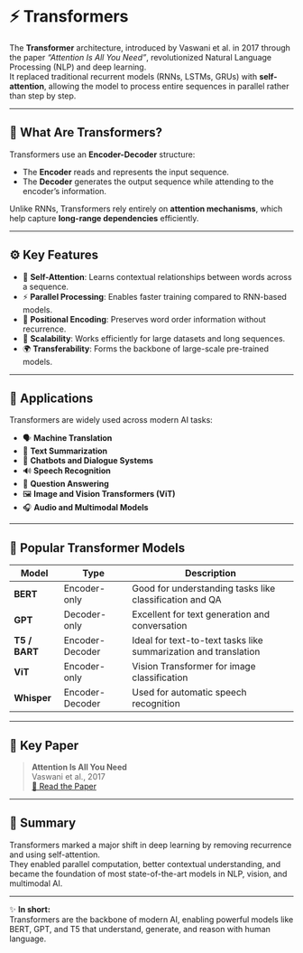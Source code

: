 # ⚡ Transformers

The **Transformer** architecture, introduced by Vaswani et al. in 2017 through the paper *“Attention Is All You Need”*, revolutionized Natural Language Processing (NLP) and deep learning.  
It replaced traditional recurrent models (RNNs, LSTMs, GRUs) with **self-attention**, allowing the model to process entire sequences in parallel rather than step by step.

---

## 🧠 What Are Transformers?

Transformers use an **Encoder-Decoder** structure:
- The **Encoder** reads and represents the input sequence.
- The **Decoder** generates the output sequence while attending to the encoder’s information.

Unlike RNNs, Transformers rely entirely on **attention mechanisms**, which help capture **long-range dependencies** efficiently.

---

## ⚙️ Key Features

- 🧩 **Self-Attention**: Learns contextual relationships between words across a sequence.  
- ⚡ **Parallel Processing**: Enables faster training compared to RNN-based models.  
- 📏 **Positional Encoding**: Preserves word order information without recurrence.  
- 🔁 **Scalability**: Works efficiently for large datasets and long sequences.  
- 🌍 **Transferability**: Forms the backbone of large-scale pre-trained models.

---

## 🚀 Applications

Transformers are widely used across modern AI tasks:

- 🗣️ **Machine Translation**  
- 📝 **Text Summarization**  
- 💬 **Chatbots and Dialogue Systems**  
- 🔊 **Speech Recognition**  
- 🧾 **Question Answering**  
- 🖼️ **Image and Vision Transformers (ViT)**  
- 🎧 **Audio and Multimodal Models**

---

## 🧩 Popular Transformer Models

| Model | Type | Description |
|--------|------|-------------|
| **BERT** | Encoder-only | Good for understanding tasks like classification and QA |
| **GPT** | Decoder-only | Excellent for text generation and conversation |
| **T5 / BART** | Encoder-Decoder | Ideal for text-to-text tasks like summarization and translation |
| **ViT** | Encoder-only | Vision Transformer for image classification |
| **Whisper** | Encoder-Decoder | Used for automatic speech recognition |

---

## 🧾 Key Paper

> **Attention Is All You Need**  
> Vaswani et al., 2017  
> [📄 Read the Paper](https://arxiv.org/abs/1706.03762)

---

## 🧠 Summary

Transformers marked a major shift in deep learning by removing recurrence and using self-attention.  
They enabled parallel computation, better contextual understanding, and became the foundation of most state-of-the-art models in NLP, vision, and multimodal AI.

---

✨ **In short:**  
Transformers are the backbone of modern AI, enabling powerful models like BERT, GPT, and T5 that understand, generate, and reason with human language.
